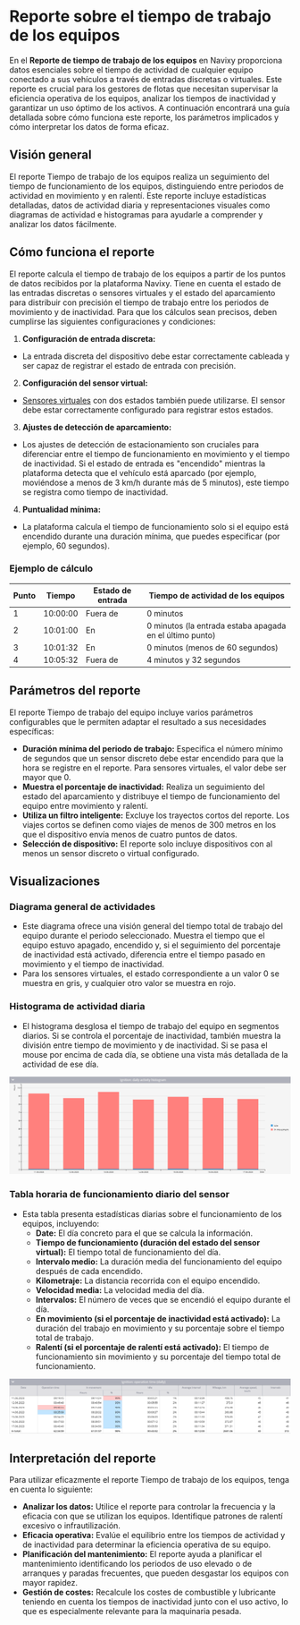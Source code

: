 # Reporte sobre el tiempo de trabajo de los equipos

En el **Reporte de tiempo de trabajo de los equipos** en Navixy proporciona datos esenciales sobre el tiempo de actividad de cualquier equipo conectado a sus vehículos a través de entradas discretas o virtuales. Este reporte es crucial para los gestores de flotas que necesitan supervisar la eficiencia operativa de los equipos, analizar los tiempos de inactividad y garantizar un uso óptimo de los activos. A continuación encontrará una guía detallada sobre cómo funciona este reporte, los parámetros implicados y cómo interpretar los datos de forma eficaz.

## Visión general

El reporte Tiempo de trabajo de los equipos realiza un seguimiento del tiempo de funcionamiento de los equipos, distinguiendo entre periodos de actividad en movimiento y en ralentí. Este reporte incluye estadísticas detalladas, datos de actividad diaria y representaciones visuales como diagramas de actividad e histogramas para ayudarle a comprender y analizar los datos fácilmente.

## Cómo funciona el reporte

El reporte calcula el tiempo de trabajo de los equipos a partir de los puntos de datos recibidos por la plataforma Navixy. Tiene en cuenta el estado de las entradas discretas o sensores virtuales y el estado del aparcamiento para distribuir con precisión el tiempo de trabajo entre los periodos de movimiento y de inactividad. Para que los cálculos sean precisos, deben cumplirse las siguientes configuraciones y condiciones:

1. **Configuración de entrada discreta:**

* La entrada discreta del dispositivo debe estar correctamente cableada y ser capaz de registrar el estado de entrada con precisión.

2. **Configuración del sensor virtual:**

* [Sensores virtuales](../../dispositivos-y-ajustes/sensores-de-vehculos/sensores-de-vehculos/sensores-virtuales/) con dos estados también puede utilizarse. El sensor debe estar correctamente configurado para registrar estos estados.

3. **Ajustes de detección de aparcamiento:**

* Los ajustes de detección de estacionamiento son cruciales para diferenciar entre el tiempo de funcionamiento en movimiento y el tiempo de inactividad. Si el estado de entrada es "encendido" mientras la plataforma detecta que el vehículo está aparcado (por ejemplo, moviéndose a menos de 3 km/h durante más de 5 minutos), este tiempo se registra como tiempo de inactividad.

4. **Puntualidad mínima:**

* La plataforma calcula el tiempo de funcionamiento solo si el equipo está encendido durante una duración mínima, que puedes especificar (por ejemplo, 60 segundos).

### Ejemplo de cálculo

| Punto | Tiempo   | Estado de entrada | Tiempo de actividad de los equipos                       |
| ----- | -------- | ----------------- | -------------------------------------------------------- |
| 1     | 10:00:00 | Fuera de          | 0 minutos                                                |
| 2     | 10:01:00 | En                | 0 minutos (la entrada estaba apagada en el último punto) |
| 3     | 10:01:32 | En                | 0 minutos (menos de 60 segundos)                         |
| 4     | 10:05:32 | Fuera de          | 4 minutos y 32 segundos                                  |

## Parámetros del reporte

El reporte Tiempo de trabajo del equipo incluye varios parámetros configurables que le permiten adaptar el resultado a sus necesidades específicas:

* **Duración mínima del periodo de trabajo:** Especifica el número mínimo de segundos que un sensor discreto debe estar encendido para que la hora se registre en el reporte. Para sensores virtuales, el valor debe ser mayor que 0.
* **Muestra el porcentaje de inactividad:** Realiza un seguimiento del estado del aparcamiento y distribuye el tiempo de funcionamiento del equipo entre movimiento y ralentí.
* **Utiliza un filtro inteligente:** Excluye los trayectos cortos del reporte. Los viajes cortos se definen como viajes de menos de 300 metros en los que el dispositivo envía menos de cuatro puntos de datos.
* **Selección de dispositivo:** El reporte solo incluye dispositivos con al menos un sensor discreto o virtual configurado.

## Visualizaciones

### Diagrama general de actividades

* Este diagrama ofrece una visión general del tiempo total de trabajo del equipo durante el periodo seleccionado. Muestra el tiempo que el equipo estuvo apagado, encendido y, si el seguimiento del porcentaje de inactividad está activado, diferencia entre el tiempo pasado en movimiento y el tiempo de inactividad.
* Para los sensores virtuales, el estado correspondiente a un valor 0 se muestra en gris, y cualquier otro valor se muestra en rojo.

### Histograma de actividad diaria

* El histograma desglosa el tiempo de trabajo del equipo en segmentos diarios. Si se controla el porcentaje de inactividad, también muestra la división entre tiempo de movimiento y de inactividad. Si se pasa el mouse por encima de cada día, se obtiene una vista más detallada de la actividad de ese día.

![image-20240815-010538.png](../../../gua-del-usuario/reportes/detalles-especficos-del-reporte/attachments/image-20240815-010538.png)

### Tabla horaria de funcionamiento diario del sensor

* Esta tabla presenta estadísticas diarias sobre el funcionamiento de los equipos, incluyendo:
  * **Date:** El día concreto para el que se calcula la información.
  * **Tiempo de funcionamiento (duración del estado del sensor virtual):** El tiempo total de funcionamiento del día.
  * **Intervalo medio:** La duración media del funcionamiento del equipo después de cada encendido.
  * **Kilometraje:** La distancia recorrida con el equipo encendido.
  * **Velocidad media:** La velocidad media del día.
  * **Intervalos:** El número de veces que se encendió el equipo durante el día.
  * **En movimiento (si el porcentaje de inactividad está activado):** La duración del trabajo en movimiento y su porcentaje sobre el tiempo total de trabajo.
  * **Ralentí (si el porcentaje de ralentí está activado):** El tiempo de funcionamiento sin movimiento y su porcentaje del tiempo total de funcionamiento.

![image-20240815-010619.png](../../../gua-del-usuario/reportes/detalles-especficos-del-reporte/attachments/image-20240815-010619.png)

## Interpretación del reporte

Para utilizar eficazmente el reporte Tiempo de trabajo de los equipos, tenga en cuenta lo siguiente:

* **Analizar los datos:** Utilice el reporte para controlar la frecuencia y la eficacia con que se utilizan los equipos. Identifique patrones de ralentí excesivo o infrautilización.
* **Eficacia operativa:** Evalúe el equilibrio entre los tiempos de actividad y de inactividad para determinar la eficiencia operativa de su equipo.
* **Planificación del mantenimiento:** El reporte ayuda a planificar el mantenimiento identificando los periodos de uso elevado o de arranques y paradas frecuentes, que pueden desgastar los equipos con mayor rapidez.
* **Gestión de costes:** Recalcule los costes de combustible y lubricante teniendo en cuenta los tiempos de inactividad junto con el uso activo, lo que es especialmente relevante para la maquinaria pesada.
